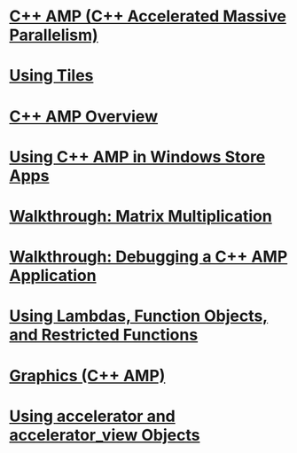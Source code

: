 # [C++ AMP (C++ Accelerated Massive Parallelism)](cpp-amp-cpp-accelerated-massive-parallelism.md)
# [Using Tiles](using-tiles.md)
# [C++ AMP Overview](cpp-amp-overview.md)
# [Using C++ AMP in Windows Store Apps](using-cpp-amp-in-windows-store-apps.md)
# [Walkthrough: Matrix Multiplication](walkthrough-matrix-multiplication.md)
# [Walkthrough: Debugging a C++ AMP Application](walkthrough-debugging-a-cpp-amp-application.md)
# [Using Lambdas, Function Objects, and Restricted Functions](using-lambdas-function-objects-and-restricted-functions.md)
# [Graphics (C++ AMP)](graphics-cpp-amp.md)
# [Using accelerator and accelerator_view Objects](using-accelerator-and-accelerator-view-objects.md)

